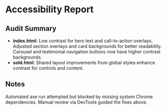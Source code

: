 # Accessibility Report

## Audit Summary
- **index.html**: Low contrast for hero text and call-to-action overlays. Adjusted section overlays and card backgrounds for better readability. Carousel and testimonial navigation buttons now have higher contrast backgrounds.
- **sold.html**: Shared layout improvements from global styles enhance contrast for controls and content.

## Notes
Automated axe run attempted but blocked by missing system Chrome dependencies. Manual review via DevTools guided the fixes above.
